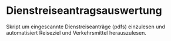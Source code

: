 # Dienstreiseantragsauswertung
Skript um eingescannte Dienstreiseanträge (pdfs) einzulesen und automatisiert Reiseziel und Verkehrsmittel herauszulesen.
